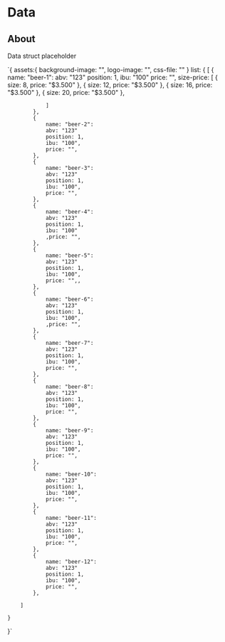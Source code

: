 # Data

## About



Data struct placeholder

`{
    assets:{
        background-image: "",
        logo-image: "",
        css-file: ""
    }
    list: {
        [
            {
                name: "beer-1":
                abv: "123"
                position: 1,
                ibu: "100"
                price: "",
                size-price: [
                    {
                        size: 8,
                        price: "$3.500"
                    },
                    {
                        size: 12,
                        price: "$3.500"
                    },
                    {
                        size: 16,
                        price: "$3.500"
                    },
                    {
                        size: 20,
                        price: "$3.500"
                    },

                ]
            },
            {
                name: "beer-2":
                abv: "123"
                position: 1,
                ibu: "100",
                price: "",
            },
            {
                name: "beer-3":
                abv: "123"
                position: 1,
                ibu: "100",
                price: "",
            },
            {
                name: "beer-4":
                abv: "123"
                position: 1,
                ibu: "100"
                ,price: "",
            },
            {
                name: "beer-5":
                abv: "123"
                position: 1,
                ibu: "100",
                price: "",,
            },
            {
                name: "beer-6":
                abv: "123"
                position: 1,
                ibu: "100",
                ,price: "",
            },
            {
                name: "beer-7":
                abv: "123"
                position: 1,
                ibu: "100",
                price: "",
            },
            {
                name: "beer-8":
                abv: "123"
                position: 1,
                ibu: "100",
                price: "",
            },
            {
                name: "beer-9":
                abv: "123"
                position: 1,
                ibu: "100",
                price: "",
            },
            {
                name: "beer-10":
                abv: "123"
                position: 1,
                ibu: "100",
                price: "",
            },
            {
                name: "beer-11":
                abv: "123"
                position: 1,
                ibu: "100",
                price: "",
            },
            {
                name: "beer-12":
                abv: "123"
                position: 1,
                ibu: "100",
                price: "",
            },

        ]

    }

}`